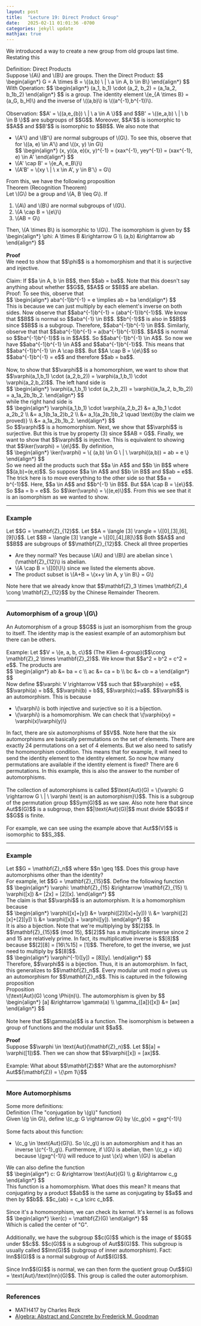 ```yaml
---
layout: post
title:  "Lecture 19: Direct Product Group"
date:   2025-02-11 01:01:36 -0700
categories: jekyll update
mathjax: true
---
```

We introduced a way to create a new group from old groups last time. Restating this
<!----------------------------------------------------------------------------->
<div class="mintheaderdiv">
Definition: Direct Products
</div>
<div class="mintbodydiv">
Suppose \(A\) and \(B\) are groups. Then the Direct Product:
$$
\begin{align*}
G = A \times B = \{(a,b) \ | \ a \in A, b \in B\}
\end{align*}
$$
With Operation:
$$
\begin{align*}
(a_1, b_1) \cdot (a_2, b_2) = (a_1a_2, b_1b_2)
\end{align*}
$$
is a group. The identity element \(e_{A \times B} = (a_G, b_H)\) and the inverse of \((a,b)\) is \((a^{-1},b^{-1})\).
</div>
<!----------------------------------------------------------------------------->
<br>
Observation: $$A' = \{(a,e_{b}) \ | \ a \in A \}$$ and $$B' = \{(e_a,b) \ | \ b \in B \}$$ are subgroups of $$G$$. Moreover, $$A'$$ is isomorphic to $$A$$ and $$B'$$ is isomorphic to $$B$$. We also note that 
<ul>
	<li>\(A'\) and \(B'\) are normal subgroups of \(G\). To see this, observe that for \((a, e) \in A'\) and \((x, y) \in G\)</li>
	<div>
		$$
		\begin{align*}
		(x, y)(a, e)(x, y)^{-1} =  (xax^{-1}, yey^{-1}) = (xax^{-1}, e) \in A'
		\end{align*}
		$$
	</div>
	<li>\(A' \cap B' = \{e_A, e_B\}\)</li>
	<li>\(A'B' = \{xy \ | \ x \in A', y \in B'\} = G\)</li>
</ul>
From this, we have the following proposition
<!----------------------------------------------------------------------------->
<div class="yellowheaderdiv">
Theorem (Recognition Theorem)
</div>
<div class="yellowbodydiv">
Let \(G\) be a group and \(A, B \leq G\). If
<ol>
	<li>\(A\) and \(B\) are normal subgroups of \(G\).</li>
	<li>\(A \cap B = \{e\}\)</li>
	<li>\(AB = G\)</li>
</ol>
Then, \(A \times B\) is isomorphic to \(G\). The isomorphism is given by
	$$
	\begin{align*}
	\phi: A \times B &\rightarrow G \\
	 (a,b) &\rightarrow ab
	\end{align*}
	$$
</div>
<!----------------------------------------------------------------------------->
<br>
<b>Proof</b>
<br>
We need to show that $$\phi$$ is a homomorphism and that it is surjective and injective. 
<br>
<br>
Claim: If $$a \in A, b \in B$$, then $$ab = ba$$. Note that this doesn't say anything about whether $$G$$, $$A$$ or $$B$$ are abelian. 
<br>
Proof: To see this, observe that
<div>
	$$
	\begin{align*}
	 aba^{-1}b^{-1} = e \implies ab = ba
	\end{align*}
	$$
</div>
This is because we can just multiply by each element's inverse on both sides. Now observe that $$aba^{-1}b^{-1} = (aba^{-1})b^{-1}$$. We know that $$B$$ is normal so $$aba^{-1} \in B$$. $$b^{-1}$$ is also in $$B$$ since $$B$$ is a subgroup. Therefore, $$aba^{-1}b^{-1} \in B$$. Similarly, observe that that $$aba^{-1}b^{-1} = a(ba^{-1}b^{-1})$$. $$A$$ is normal so $$ba^{-1}b^{-1}$$ is in $$A$$. So $$aba^{-1}b^{-1} \in A$$. So now we have $$aba^{-1}b^{-1} \in A$$ and $$aba^{-1}b^{-1}$$. This means that $$aba^{-1}b^{-1} \in A \cap B$$. But $$A \cap B = \{e\}$$ so $$aba^{-1}b^{-1} = e$$ and therefore $$ab = ba$$.
<br>
<br>
Now, to show that $$\varphi$$ is a homomorphism, we want to show that $$\varphi(a_1,b_1) \cdot (a_2,b_2)) = \varphi(a_1,b_1) \cdot \varphi(a_2,b_2)$$. The left hand side is
<div>
	$$
	\begin{align*}
	\varphi(a_1,b_1) \cdot (a_2,b_2)) = \varphi((a_1a_2, b_1b_2)) = a_1a_2b_1b_2.
	\end{align*}
	$$
</div>
while the right hand side is
<div>
	$$
	\begin{align*}
	\varphi(a_1,b_1) \cdot \varphi(a_2,b_2) &= a_1b_1 \cdot a_2b_2 \\
	                                        &= a_1(b_1a_2)b_2 \\
											&= a_1(a_2b_1)b_2 \quad \text{(by the claim we proved)} \\
											&= a_1a_2b_1b_2.
	\end{align*}
	$$
</div>
So $$\varphi$$ is a homomorphism. Next, we show that $$\varphi$$ is surjective. But this is true by property (3) since $$AB = G$$. Finally, we want to show that $$\varphi$$ is injective. This is equivalent to showing that $$\ker(\varphi) = \{e\}$$. By definition, 
<div>
	$$
	\begin{align*}
	\ker(\varphi) = \{ (a,b) \in G \ | \ \varphi((a,b)) = ab = e \}
	\end{align*}
	$$
</div>
So we need all the products such that $$a \in A$$ and $$b \in B$$ where $$(a,b)=(e,e)$$. So suppose $$a \in A$$ and $$b \in B$$ and $$ab = e$$. The trick here is to move everything to the other side so that $$a = b^{-1}$$. Here, $$a \in A$$ and $$b^{-1} \in B$$. But $$A \cap B = \{e\}$$. So $$a = b = e$$. So $$\ker(\varphi) = \{(e,e)\}$$. From this we see that it is an isomorphism as we wanted to show.
<hr>

<!----------------------------------------------------------------------------->
<h3>Example</h3>
Let $$G = \mathbf{Z}_{12}$$. Let $$A = \langle [3] \rangle = \{[0],[3],[6],[9]\}$$. Let $$B = \langle [3] \rangle = \{[0],[4],[8]\}$$ Both $$A$$ and $$B$$ are subgroups of $$\mathbf{Z}_{12}$$. Check all three properties
<ul>
	<li>Are they normal? Yes because \(A\) and \(B\) are abelian since \(\mathbf{Z}_{12}\) is abelian.</li>
	<li>\(A \cap B = \{[0]\}\) since we listed the elements above.</li>
	<li>The product subset is \(A+B = \{x+y \in A, y \in B\} = G\)</li>
</ul>
Note here that we already know that $$\mathbf{Z}_3 \times \mathbf{Z}_4 \cong \mathbf{Z}_{12}$$ by the Chinese Remainder Theorem.
<hr>

<!----------------------------------------------------------------------------->
<h3>Automorphism of a group \(G\)</h3>
An Automorphism of a group $$G$$ is just an isomorphism from the group to itself. The identity map is the easiest example of an automorphism but there can be others.
<br>
<br>
Example: Let $$V = \{e, a, b, c\}$$ (The Klien 4-group)($$\cong \mathbf{Z}_2 \times \mathbf{Z}_2)$$. We know that $$a^2 = b^2 = c^2 = e$$. The products are
<div>
	$$
	\begin{align*}
	ab &= ba = c \\
	ac &= ca = b \\
	bc &= cb = a
	\end{align*}
	$$
</div>
Now define $$\varphi: V \rightarrow V$$ such that $$\varphi(e) = e$$, $$\varphi(a) = b$$, $$\varphi(b) = b$$, $$\varphi(c)=a$$. $$\varphi$$ is an automorphism. This is because
<ul>
	<li>\(\varphi\) is both injective and surjective so it is a bijection.</li>
	<li>\(\varphi\) is a homomorphism. We can check that \(\varphi(xy) = \varphi(x)\varphi(y)\)</li>
</ul>
In fact, there are six automorphisms of $$V$$. Note here that the six automorphisms are basically permutations on the set of elements. There are exactly 24 permutations on a set of 4 elements. But we also need to satisfy the homomorphism condition. This means that for example, it will need to send the identity element to the identity element. So now how many permutations are available if the identity element is fixed? There are 6 permutations. In this example, this is also the answer to the number of automorphisms. 
<br>
<br>
<!----------------------------------------------------------------------------->
The collection of automorphisms is called $$\text{Aut}(G) = \{\varphi: G \rightarrow G \ | \ \varphi \text{ is an  automorphism}\}$$. This is a subgroup of the permutation group $$Sym(G)$$ as we saw. Also note here that since Aut$$(G)$$ is a subgroup, then $$|\text{Aut}(G)|$$ must divide $$G$$ if $$G$$ is finite. 
<br>
<br>
For example, we can see using the example above that Aut$$(V)$$ is isomorphic to $$S_3$$. 
<hr>

<!----------------------------------------------------------------------------->
<h3>Example</h3>
Let $$G = \mathbf{Z}_n$$ where $$n \geq 1$$. Does this group have automorphisms other than the identity? <br>
For example, let $$G = \mathbf{Z}_{15}$$. Define the following function
<div>
	$$
	\begin{align*}
	\varphi: \mathbf{Z}_{15} &\rightarrow \mathbf{Z}_{15} \\
	            \varphi([x]) &= [2x] = [2][x].
	\end{align*}
	$$
</div>
The claim is that $$\varphi$$ is an automorphism. It is a homomorphism because
<div>
	$$
	\begin{align*}
	\varphi([x]+[y]) &= \varphi([2]([x]+[y])) \\
	                 &= \varphi([2][x]+[2][y]) \\
	                 &= \varphi([x]) + \varphi([y]).
	\end{align*}
	$$
</div>
It is also a bijection. Note that we're multiplying by $$[2]$$. In $$\mathbf{Z}_{15}$$ (mod 15), $$[2]$$ has a multiplicate inverse since 2 and 15 are relatively prime. In fact, its multiplicative inverse is $$[8]$$ because $$[2][8] = [16\%15] = [1]$$. Therefore, to get the inverse, we just need to multiply by $$[8]$$.
<div>
	$$
	\begin{align*}
	\varphi^{-1}([y]) = [8][y].
	\end{align*}
	$$
</div>
Therefore, $$\varphi$$ is a bijection. Thus, it is an automorphism. In fact, this generalizes to $$\mathbf{Z}_n$$. Every modular unit mod n gives us an automorphism for $$\mathbf{Z}_n$$. This is captured in the following proposition
<br>
<!----------------------------------------------------------------------------->
<div class="peachheaderdiv">
Proposition
</div>
<div class="peachbodydiv">
\(\text{Aut}(G) \cong \Phi(n)\). The automorphism is given by
	$$
	\begin{align*}
	[a] &\rightarrow \gamma(a) \\
	\gamma_{[a]}([x]) &= [ax]
	\end{align*}
	$$
</div>
<br>
Note here that $$\gamma(a)$$ is a function. The isomorphism is between a group of functions and the modular unit $$a$$. 
<br>
<br>
<!----------------------------------------------------------------------------->
<b>Proof</b>
<br>
Suppose $$\varphi \in \text{Aut}(\mathbf{Z}_n)$$. Let $$[a] = \varphi([1])$$. Then we can show that $$\varphi([x]) = [ax]$$. 
<br>
<br>
<!----------------------------------------------------------------------------->
Example: What about $$\mathbf{Z}$$? What are the automorphism? Aut$$(\mathbf{Z}) = \{\pm 1\}$$
<hr>

<!----------------------------------------------------------------------------->
<h3>More Automorphisms</h3>
Some more definitions:
<br>
<div class="mintheaderdiv">
Definition (The "conjugation by \(g\)" function)
</div>
<div class="mintbodydiv">
Given \(g \in G\), define \(c_g: G \rightarrow G\) by \(c_g(x) = gxg^{-1}\)
</div>
<!----------------------------------------------------------------------------->
<br>
Some facts about this function:
<ul>
	<li>\(c_g \in \text{Aut}(G)\). So \(c_g\) is an automorphism and it has an inverse \(c^{-1}_g\). Furthermore, if \(G\) is abelian, then \(c_g = id\) because \(gxg^{-1}\) will reduce to just \(x\) when \(G\) is abelian</li>
</ul>
We can also define the function 
<div>
	$$
	\begin{align*}
	c: G &\rightarrow \text{Aut}(G) \\
	g &\rightarrow c_g
	\end{align*}
	$$
</div>
This function is a homomorphism. What does this mean? It means that conjugating by a product $$ab$$ is the same as conjugating by $$a$$ and then by $$b$$. $$c_{ab} = c_a \circ c_b$$.
<br>
<br>
Since it's a homomorphism, we can check its kernel. It's kernel is as follows
<div>
	$$
	\begin{align*}
	\ker(c) = \mathbf{Z}(G)
	\end{align*}
	$$
</div>
Which is called the center of "G".
<br>
<br>
Additionally, we have the subgroup $$c(G)$$ which is the image of $$G$$ under $$c$$. $$c(G)$$ is a subgroup of Aut$$(G)$$. This subgroup is usually called $$Inn(G)$$ (subgroup of inner automorphism). Fact: Inn$$(G)$$ is a normal subgroup of Aut$$(G)$$.
<br>
<br>
Since Inn$$(G)$$ is normal, we can then form the quotient group Out$$(G) = \text{Aut}/\text{Inn}(G)$$. This group is called the outer automorphism.
<hr>

<!----------------------------------------------------------------------------->
<h3>References</h3>
<ul>
	<li>MATH417 by Charles Rezk</li>
	<li><a href="https://homepage.divms.uiowa.edu/~goodman/algebrabook.dir/algebrabook.html">Algebra: Abstract and Concrete by Frederick M. Goodman</a></li>
</ul>






















